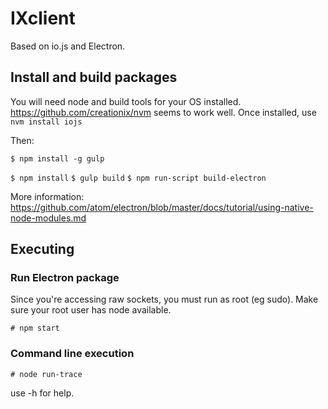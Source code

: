 # IXclient

Based on io.js and Electron.

## Install and build packages

You will need node and build tools for your OS installed.
https://github.com/creationix/nvm seems to work well. Once installed, use `nvm install iojs`

Then:

`$ npm install -g gulp`

`$ npm install`
`$ gulp build`
`$ npm run-script build-electron`

More information: https://github.com/atom/electron/blob/master/docs/tutorial/using-native-node-modules.md

## Executing

### Run Electron package

Since you're accessing raw sockets, you must run as root (eg sudo). Make sure your root user has node available.

`# npm start`

### Command line execution

`# node run-trace`

use -h for help.
